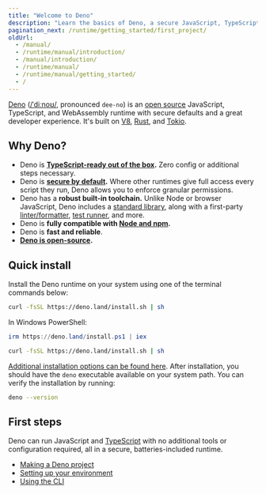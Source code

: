 ```yaml
---
title: "Welcome to Deno"
description: "Learn the basics of Deno, a secure JavaScript, TypeScript, and WebAssembly runtime."
pagination_next: /runtime/getting_started/first_project/
oldUrl:
  - /manual/
  - /runtime/manual/introduction/
  - /manual/introduction/
  - /runtime/manual/
  - /runtime/manual/getting_started/
  - /
---
```


[Deno](https://deno.com)
([/ˈdiːnoʊ/](https://ipa-reader.com/?text=%CB%88di%CB%90no%CA%8A), pronounced
`dee-no`) is an
[open source](https://github.com/denoland/deno/blob/main/LICENSE.md) JavaScript,
TypeScript, and WebAssembly runtime with secure defaults and a great developer
experience. It's built on [V8](https://v8.dev/),
[Rust](https://www.rust-lang.org/), and [Tokio](https://tokio.rs/).

## Why Deno?

- Deno is
  **[TypeScript-ready out of the box](/runtime/fundamentals/typescript/).** Zero
  config or additional steps necessary.
- Deno is **[secure by default](/runtime/fundamentals/security/).** Where other
  runtimes give full access every script they run, Deno allows you to enforce
  granular permissions.
- Deno has a **robust built-in toolchain.** Unlike Node or browser JavaScript,
  Deno includes a [standard library](/runtime/reference/std/), along with a
  first-party [linter/formatter](/runtime/fundamentals/linting_and_formatting/),
  [test runner](/runtime/fundamentals/testing/), and more.
- Deno is **fully compatible with [Node and npm](/runtime/fundamentals/node/).**
- Deno is **fast and reliable**.
- **[Deno is open-source](https://github.com/denoland/deno).**

## Quick install

Install the Deno runtime on your system using one of the terminal commands
below:

<deno-tabs group-id="operating-systems">
<deno-tab value="mac" label="macOS" default>

```sh
curl -fsSL https://deno.land/install.sh | sh
```

</deno-tab>
<deno-tab value="windows" label="Windows">

In Windows PowerShell:

```powershell
irm https://deno.land/install.ps1 | iex
```

</deno-tab>
<deno-tab value="linux" label="Linux">

```sh
curl -fsSL https://deno.land/install.sh | sh
```

</deno-tab>
</deno-tabs>

[Additional installation options can be found here](/runtime/getting_started/installation/).
After installation, you should have the `deno` executable available on your
system path. You can verify the installation by running:

```sh
deno --version
```

## First steps

Deno can run JavaScript and [TypeScript](https://www.typescriptlang.org/) with
no additional tools or configuration required, all in a secure,
batteries-included runtime.

- [Making a Deno project](/runtime/getting_started/first_project/)
- [Setting up your environment](/runtime/getting_started/setup_your_environment/)
- [Using the CLI](/runtime/getting_started/command_line_interface)
